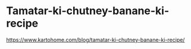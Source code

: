 # Tamatar-ki-chutney-banane-ki-recipe
https://www.kartohome.com/blog/tamatar-ki-chutney-banane-ki-recipe/
